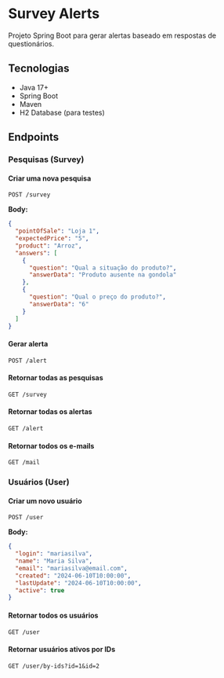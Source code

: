 # Survey Alerts

Projeto Spring Boot para gerar alertas baseado em respostas de questionários.

## Tecnologias

- Java 17\+
- Spring Boot
- Maven
- H2 Database (para testes)

## Endpoints

### Pesquisas (Survey)

#### Criar uma nova pesquisa
`POST /survey`

**Body:**
```json
{
  "pointOfSale": "Loja 1",
  "expectedPrice": "5",
  "product": "Arroz",
  "answers": [
    {
      "question": "Qual a situação do produto?",
      "answerData": "Produto ausente na gondola"
    },
    {
      "question": "Qual o preço do produto?",
      "answerData": "6"
    }
  ]
}

```


#### Gerar alerta
`POST /alert`

#### Retornar todas as pesquisas
`GET /survey`

#### Retornar todas os alertas
`GET /alert`
#### Retornar todos os e-mails
`GET /mail`

### Usuários (User)

#### Criar um novo usuário
`POST /user`

**Body:**
```json
{
  "login": "mariasilva",
  "name": "Maria Silva",
  "email": "mariasilva@email.com",
  "created": "2024-06-10T10:00:00",
  "lastUpdate": "2024-06-10T10:00:00",
  "active": true
}

```
#### Retornar todos os usuários
`GET /user`
#### Retornar usuários ativos por IDs
`GET /user/by-ids?id=1&id=2`


